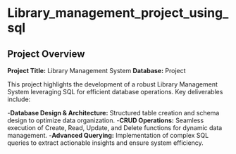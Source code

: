 # Library_management_project_using_sql

## Project Overview
**Project Title:** Library Management System
**Database:** Project


This project highlights the development of a robust Library Management System leveraging SQL for efficient database operations. Key deliverables include:

-**Database Design & Architecture:** Structured table creation and schema design to optimize data organization.
-**CRUD Operations:** Seamless execution of Create, Read, Update, and Delete functions for dynamic data management.
-**Advanced Querying:** Implementation of complex SQL queries to extract actionable insights and ensure system efficiency.

